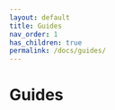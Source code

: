 ```yaml
---
layout: default
title: Guides
nav_order: 1
has_children: true
permalink: /docs/guides/
---
```


# Guides